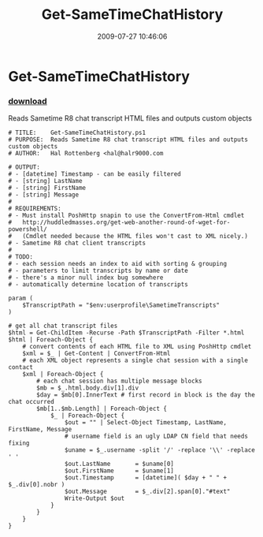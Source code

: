 ﻿---
pid:            1234
parent:         0
children:       
poster:         halr9000
title:          Get-SameTimeChatHistory
date:           2009-07-27 10:46:06
description:    Reads Sametime R8 chat transcript HTML files and outputs custom objects
format:         posh
---

# Get-SameTimeChatHistory

### [download](1234.ps1)  

Reads Sametime R8 chat transcript HTML files and outputs custom objects

```posh
# TITLE: 	Get-SameTimeChatHistory.ps1
# PURPOSE:	Reads Sametime R8 chat transcript HTML files and outputs custom objects
# AUTHOR:	Hal Rottenberg <hal@halr9000.com

# OUTPUT: 
# - [datetime] Timestamp - can be easily filtered
# - [string] LastName
# -	[string] FirstName
# -	[string] Message
#
# REQUIREMENTS:
# - Must install PoshHttp snapin to use the ConvertFrom-Html cmdlet
#   http://huddledmasses.org/get-web-another-round-of-wget-for-powershell/
#   (Cmdlet needed because the HTML files won't cast to XML nicely.)
# - Sametime R8 chat client transcripts
# 
# TODO:
# - each session needs an index to aid with sorting & grouping
# - parameters to limit transcripts by name or date
# - there's a minor null index bug somewhere
# - automatically determine location of transcripts

param (
	$TranscriptPath = "$env:userprofile\SametimeTranscripts"
)

# get all chat transcript files
$html = Get-ChildItem -Recurse -Path $TranscriptPath -Filter *.html
$html | Foreach-Object { 
	# convert contents of each HTML file to XML using PoshHttp cmdlet
	$xml = $_ | Get-Content | ConvertFrom-Html
	# each XML object represents a single chat session with a single contact
	$xml | Foreach-Object {
		# each chat session has multiple message blocks
		$mb = $_.html.body.div[1].div 
		$day = $mb[0].InnerText # first record in block is the day the chat occurred
		$mb[1..$mb.Length] | Foreach-Object {
			$_ | Foreach-Object {
				$out = "" | Select-Object Timestamp, LastName, FirstName, Message
				# username field is an ugly LDAP CN field that needs fixing
				$uname = $_.username -split '/' -replace '\\' -replace ' '
				$out.LastName 		= $uname[0]
				$out.FirstName		= $uname[1]
				$out.Timestamp 		= [datetime]( $day + " " + $_.div[0].nobr )
				$out.Message 		= $_.div[2].span[0]."#text"
				Write-Output $out
			} 
		} 
	}
} 
```
